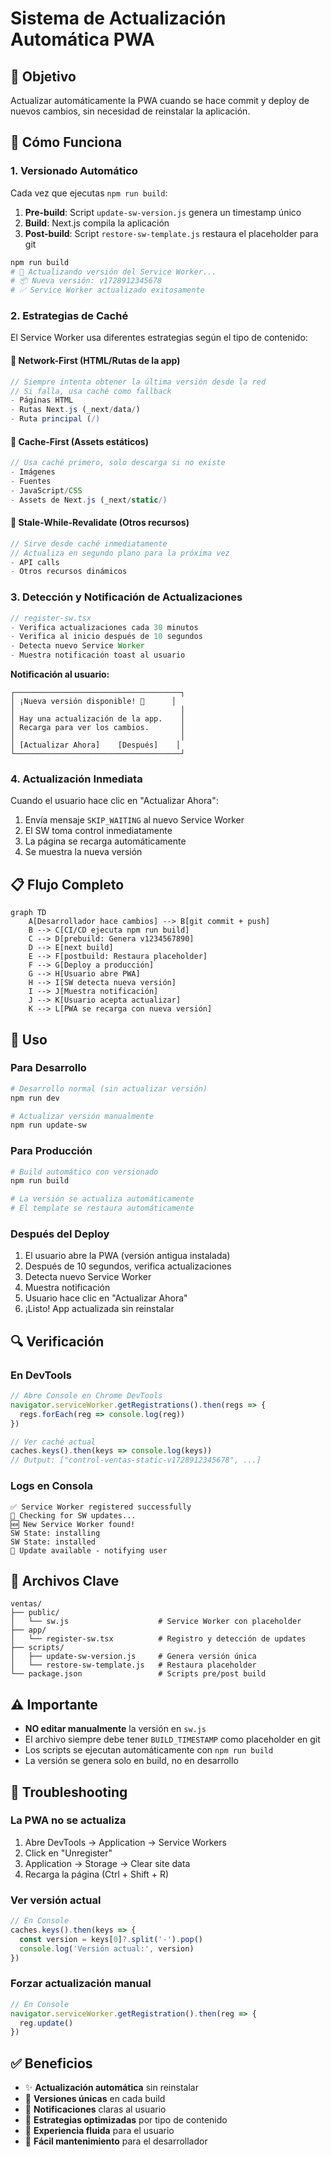 # Sistema de Actualización Automática PWA

## 🎯 Objetivo

Actualizar automáticamente la PWA cuando se hace commit y deploy de nuevos cambios, sin necesidad de reinstalar la aplicación.

## 🔧 Cómo Funciona

### 1. **Versionado Automático**

Cada vez que ejecutas `npm run build`:

1. **Pre-build**: Script `update-sw-version.js` genera un timestamp único
2. **Build**: Next.js compila la aplicación
3. **Post-build**: Script `restore-sw-template.js` restaura el placeholder para git

```bash
npm run build
# 🔧 Actualizando versión del Service Worker...
# 📦 Nueva versión: v1728912345678
# ✅ Service Worker actualizado exitosamente
```

### 2. **Estrategias de Caché**

El Service Worker usa diferentes estrategias según el tipo de contenido:

#### 📄 Network-First (HTML/Rutas de la app)
```javascript
// Siempre intenta obtener la última versión desde la red
// Si falla, usa caché como fallback
- Páginas HTML
- Rutas Next.js (_next/data/)
- Ruta principal (/)
```

#### 🎨 Cache-First (Assets estáticos)
```javascript
// Usa caché primero, solo descarga si no existe
- Imágenes
- Fuentes
- JavaScript/CSS
- Assets de Next.js (_next/static/)
```

#### 🔄 Stale-While-Revalidate (Otros recursos)
```javascript
// Sirve desde caché inmediatamente
// Actualiza en segundo plano para la próxima vez
- API calls
- Otros recursos dinámicos
```

### 3. **Detección y Notificación de Actualizaciones**

```typescript
// register-sw.tsx
- Verifica actualizaciones cada 30 minutos
- Verifica al inicio después de 10 segundos
- Detecta nuevo Service Worker
- Muestra notificación toast al usuario
```

**Notificación al usuario:**
```
┌─────────────────────────────────────┐
│ ¡Nueva versión disponible! 🎉      │
│                                     │
│ Hay una actualización de la app.    │
│ Recarga para ver los cambios.       │
│                                     │
│ [Actualizar Ahora]    [Después]    │
└─────────────────────────────────────┘
```

### 4. **Actualización Inmediata**

Cuando el usuario hace clic en "Actualizar Ahora":

1. Envía mensaje `SKIP_WAITING` al nuevo Service Worker
2. El SW toma control inmediatamente
3. La página se recarga automáticamente
4. Se muestra la nueva versión

## 📋 Flujo Completo

```mermaid
graph TD
    A[Desarrollador hace cambios] --> B[git commit + push]
    B --> C[CI/CD ejecuta npm run build]
    C --> D[prebuild: Genera v1234567890]
    D --> E[next build]
    E --> F[postbuild: Restaura placeholder]
    F --> G[Deploy a producción]
    G --> H[Usuario abre PWA]
    H --> I[SW detecta nueva versión]
    I --> J[Muestra notificación]
    J --> K[Usuario acepta actualizar]
    K --> L[PWA se recarga con nueva versión]
```

## 🚀 Uso

### Para Desarrollo

```bash
# Desarrollo normal (sin actualizar versión)
npm run dev

# Actualizar versión manualmente
npm run update-sw
```

### Para Producción

```bash
# Build automático con versionado
npm run build

# La versión se actualiza automáticamente
# El template se restaura automáticamente
```

### Después del Deploy

1. El usuario abre la PWA (versión antigua instalada)
2. Después de 10 segundos, verifica actualizaciones
3. Detecta nuevo Service Worker
4. Muestra notificación
5. Usuario hace clic en "Actualizar Ahora"
6. ¡Listo! App actualizada sin reinstalar

## 🔍 Verificación

### En DevTools

```javascript
// Abre Console en Chrome DevTools
navigator.serviceWorker.getRegistrations().then(regs => {
  regs.forEach(reg => console.log(reg))
})

// Ver caché actual
caches.keys().then(keys => console.log(keys))
// Output: ["control-ventas-static-v1728912345678", ...]
```

### Logs en Consola

```
✅ Service Worker registered successfully
🔄 Checking for SW updates...
🆕 New Service Worker found!
SW State: installing
SW State: installed
🔔 Update available - notifying user
```

## 📝 Archivos Clave

```
ventas/
├── public/
│   └── sw.js                    # Service Worker con placeholder
├── app/
│   └── register-sw.tsx          # Registro y detección de updates
├── scripts/
│   ├── update-sw-version.js     # Genera versión única
│   └── restore-sw-template.js   # Restaura placeholder
└── package.json                 # Scripts pre/post build
```

## ⚠️ Importante

- **NO editar manualmente** la versión en `sw.js`
- El archivo siempre debe tener `BUILD_TIMESTAMP` como placeholder en git
- Los scripts se ejecutan automáticamente con `npm run build`
- La versión se genera solo en build, no en desarrollo

## 🐛 Troubleshooting

### La PWA no se actualiza

1. Abre DevTools → Application → Service Workers
2. Click en "Unregister"
3. Application → Storage → Clear site data
4. Recarga la página (Ctrl + Shift + R)

### Ver versión actual

```javascript
// En Console
caches.keys().then(keys => {
  const version = keys[0]?.split('-').pop()
  console.log('Versión actual:', version)
})
```

### Forzar actualización manual

```javascript
// En Console
navigator.serviceWorker.getRegistration().then(reg => {
  reg.update()
})
```

## ✅ Beneficios

- ✨ **Actualización automática** sin reinstalar
- 🔄 **Versiones únicas** en cada build
- 📢 **Notificaciones** claras al usuario
- 🎯 **Estrategias optimizadas** por tipo de contenido
- 🚀 **Experiencia fluida** para el usuario
- 🔧 **Fácil mantenimiento** para el desarrollador

